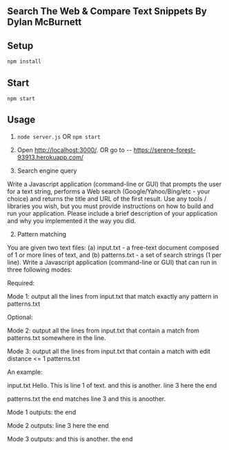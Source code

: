 Search The Web & Compare Text Snippets
By Dylan McBurnett
---

Setup
---

```
npm install
```
Start
---

```
npm start
```

Usage
---

1. `node server.js` OR `npm start`

2. Open [http://localhost:3000/](http://localhost:3000/).
OR go to -- https://serene-forest-93913.herokuapp.com/


1. Search engine query

Write a Javascript application (command-line or GUI) that prompts the user for a text string, performs a Web search (Google/Yahoo/Bing/etc - your choice) and returns the title and URL of the first result. Use any tools / libraries you wish, but you must provide instructions on how to build and run your application. Please include a brief description of your application and why you implemented it the way you did.


2. Pattern matching

You are given two text files: (a) input.txt - a free-text document composed of 1 or more lines of text, and (b) patterns.txt - a set of search strings (1 per line). Write a Javascript application (command-line or GUI) that can run in three following modes:

Required:

Mode 1: output all the lines from input.txt that match exactly any pattern in patterns.txt

Optional:

Mode 2: output all the lines from input.txt that contain a match from patterns.txt somewhere in the line.

Mode 3: output all the lines from input.txt that contain a match with edit distance <= 1 patterns.txt

An example:

input.txt
Hello.  This is line 1 of text.
and this is another.
line 3 here
the end

patterns.txt
the end
matches
line 3
and this is anoother.

Mode 1 outputs:
the end

Mode 2 outputs:
line 3 here
the end

Mode 3 outputs:
and this is another.
the end



